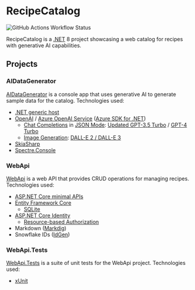 # RecipeCatalog

![GitHub Actions Workflow Status](https://img.shields.io/github/actions/workflow/status/jonathanpotts/RecipeCatalog/dotnet.yml)

RecipeCatalog is a [.NET](https://dotnet.microsoft.com/) 8 project showcasing a web catalog for recipes with generative AI capabilities.

## Projects

### AIDataGenerator

[AIDataGenerator](src/AIDataGenerator/) is a console app that uses generative AI to generate sample data for the catalog. Technologies used:

- [.NET generic host](https://learn.microsoft.com/dotnet/core/extensions/generic-host)
- [OpenAI](https://openai.com/) / [Azure OpenAI Service](https://azure.microsoft.com/products/ai-services/openai-service/) ([Azure SDK for .NET](https://github.com/Azure/azure-sdk-for-net))
    - [Chat Completions](https://platform.openai.com/docs/guides/text-generation/chat-completions-api) in [JSON Mode](https://platform.openai.com/docs/guides/text-generation/json-mode): [Updated GPT-3.5 Turbo](https://platform.openai.com/docs/models/gpt-3-5) / [GPT-4 Turbo](https://platform.openai.com/docs/models/gpt-4-and-gpt-4-turbo)
    - [Image Generation](https://platform.openai.com/docs/guides/images): [DALL-E 2 / DALL-E 3](https://platform.openai.com/docs/models/dall-e)
- [SkiaSharp](https://github.com/mono/SkiaSharp)
- [Spectre.Console](https://spectreconsole.net/)

### WebApi

[WebApi](src/WebApi/) is a web API that provides CRUD operations for managing recipes. Technologies used:

- [ASP.NET Core minimal APIs](https://learn.microsoft.com/aspnet/core/fundamentals/minimal-apis/overview)
- [Entity Framework Core](https://learn.microsoft.com/ef/core/)
    - [SQLite](https://www.sqlite.org/)
- [ASP.NET Core Identity](https://learn.microsoft.com/aspnet/core/security/authentication/identity)
    - [Resource-based Authorization](https://learn.microsoft.com/aspnet/core/security/authorization/resourcebased)
- Markdown ([Markdig](https://github.com/xoofx/markdig))
- Snowflake IDs ([IdGen](https://github.com/RobThree/IdGen))

### WebApi.Tests

[WebApi.Tests](tests/WebApi.Tests/) is a suite of unit tests for the WebApi project. Technologies used:

- [xUnit](https://xunit.net/)

